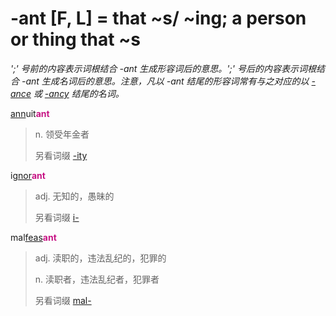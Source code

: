 # -ant [F, L] = that ~s/ ~ing; a person or thing that ~s

*';' 号前的内容表示词根结合 -ant 生成形容词后的意思。';' 号后的内容表示词根结合 -ant 生成名词后的意思。注意，凡以 -ant 结尾的形容词常有与之对应的以 [-ance](-ance.md) 或 [-ancy](-ance.md) 结尾的名词。*

[ann](_ann_.md)uit<b style="color: #C71585;">ant</b>
> n. 领受年金者
>
> 另看词缀 [-ity](-ity.md)

i[gnor](_gn_.md)<b style="color: #C71585;">ant</b>
> adj. 无知的，愚昧的
>
> 另看词缀 [i-](in-.1.md)

mal[feas](_fic_.md)<b style="color: #C71585;">ant</b>
> adj. 渎职的，违法乱纪的，犯罪的
>
> n. 渎职者，违法乱纪者，犯罪者
>
> 另看词缀 [mal-](mal-.md)